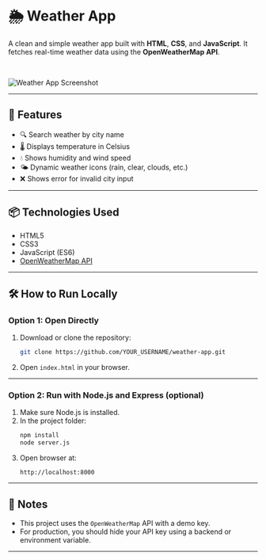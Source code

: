 # 🌦️ Weather App

A clean and simple weather app built with **HTML**, **CSS**, and **JavaScript**. It fetches real-time weather data using the **OpenWeatherMap API**.

<br>

![Weather App Screenshot](images/weather-screenshot.png)

---

## 🚀 Features

- 🔍 Search weather by city name
- 🌡️ Displays temperature in Celsius
- 💧 Shows humidity and wind speed
- 🌤️ Dynamic weather icons (rain, clear, clouds, etc.)
- ❌ Shows error for invalid city input

---

## 📦 Technologies Used

- HTML5
- CSS3
- JavaScript (ES6)
- [OpenWeatherMap API](https://openweathermap.org/)

---

## 🛠️ How to Run Locally

### Option 1: Open Directly

1. Download or clone the repository:
    ```bash
    git clone https://github.com/YOUR_USERNAME/weather-app.git
    ```
2. Open `index.html` in your browser.

---

### Option 2: Run with Node.js and Express (optional)

1. Make sure Node.js is installed.
2. In the project folder:
    ```bash
    npm install
    node server.js
    ```
3. Open browser at:
    ```
    http://localhost:8000
    ```

---

## 🔐 Notes

- This project uses the `OpenWeatherMap` API with a demo key.
- For production, you should hide your API key using a backend or environment variable.

---


